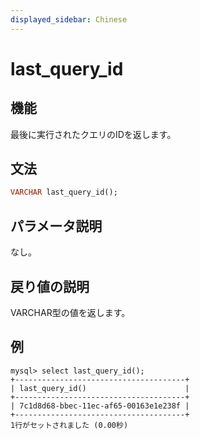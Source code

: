 ```yaml
---
displayed_sidebar: Chinese
---
```


# last_query_id

## 機能

最後に実行されたクエリのIDを返します。

## 文法

```Haskell
VARCHAR last_query_id();
```

## パラメータ説明

なし。

## 戻り値の説明

VARCHAR型の値を返します。

## 例

```Plain Text
mysql> select last_query_id();
+--------------------------------------+
| last_query_id()                      |
+--------------------------------------+
| 7c1d8d68-bbec-11ec-af65-00163e1e238f |
+--------------------------------------+
1行がセットされました (0.00秒)
```
